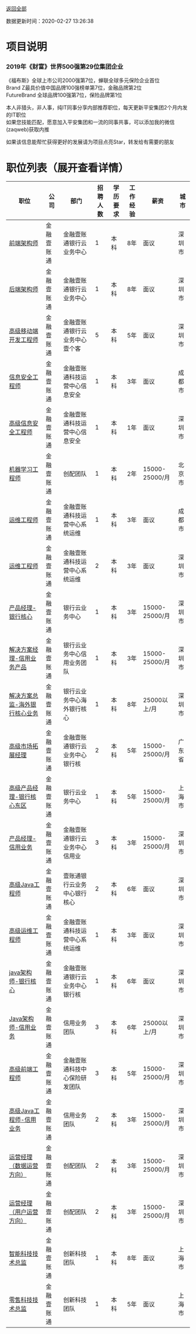[返回全部](https://github.com/zaqweb/PA-IT-JOBS/)

数据更新时间：2020-02-27 13:26:38
# 项目说明

### 2019年《财富》世界500强第29位集团企业
《福布斯》全球上市公司2000强第7位，蝉联全球多元保险企业首位  
Brand Z最具价值中国品牌100强榜单第7位，金融品牌第2位  
FutureBrand 全球品牌100强第7位，保险品牌第1位

本人非猎头，非人事，纯IT同事分享内部推荐职位，每天更新平安集团2个月内发的IT职位  
如果您技能匹配，愿意加入平安集团和一流的同事共事，可以添加我的微信(zaqweb)获取内推 

如果该信息能帮忙获得更好的发展请为项目点亮Star，转发给有需要的朋友
# 职位列表（展开查看详情）

|职位|公司|部门|招聘人数|学历要求|工作经验|薪资|城市|
|---|---|---|---|---|---|---|---|
|[前端架构师](../detail/D58E25864E014F7690D736388C6DFD3E.md)|金融壹账通|金融壹账通银行云业务中心|1|本科|8年|面议|深圳市|
|[后端架构师](../detail/FBE50ADF7453471AA14889A254C93D83.md)|金融壹账通|金融壹账通银行云业务中心|1|本科|8年|面议|深圳市|
|[高级移动端开发工程师](../detail/FF16539733564609957B2C4B06569A52.md)|金融壹账通|金融壹账通银行云业务中心壹个客|5|本科|5年|面议|深圳市|
|[信息安全工程师](../detail/807E384F624F4EB6B2E106BE249A14D8.md)|金融壹账通|金融壹账通科技运营中心信息安全|1|本科|3年|面议|成都市|
|[高级信息安全工程师](../detail/16F445BD0F2244C3B32614685B10AA2F.md)|金融壹账通|金融壹账通科技运营中心信息安全|1|本科|1年|面议|深圳市|
|[机器学习工程师](../detail/7411CF660A804BC7BBB3F16DD86D643A.md)|金融壹账通|创配团队|1|本科|2年|15000-25000/月|北京市|
|[运维工程师](../detail/C767812D9F6947A581F90C0E90DBDCE8.md)|金融壹账通|金融壹账通科技运营中心系统运维|1|本科|3年|面议|成都市|
|[运维工程师](../detail/341DCAD5670C4B80BDEA9AF71E2E6101.md)|金融壹账通|金融壹账通科技运营中心系统运维|2|本科|3年|面议|深圳市|
|[产品经理-银行核心](../detail/4EE4B51FF0874946AA0F3A4FAFCCD874.md)|金融壹账通|银行云业务中心|1|本科|3年|15000-25000/月|深圳市|
|[解决方案经理-信用业务产品](../detail/8A15C84A88174ACC9E2BF65B6475BD47.md)|金融壹账通|银行云业务中心信用业务团队|1|本科|3年|15000-25000/月|深圳市|
|[解决方案总监-海外银行核心业务](../detail/89E45484C14C4B1EBC517030E8FF04FA.md)|金融壹账通|银行云业务中心海外银行核心|1|本科|8年|25000以上/月|深圳市|
|[高级市场拓展经理](../detail/5CA1A0F5941B4BEC82490843A7A2CD57.md)|金融壹账通|金融壹账通银行云业务中心银行核|2|本科|5年|15000-25000/月|广东省|
|[高级产品经理-银行核心东区](../detail/AE25880267D5456AB7431AB1F9472778.md)|金融壹账通|银行云业务中心|1|本科|5年|15000-25000/月|上海市|
|[产品经理-信用业务](../detail/6E7B730988CA4BDB9ABC0CB169381483.md)|金融壹账通|金融壹账通银行云业务中心信用业|3|本科|3年|15000-25000/月|深圳市|
|[高级Java工程师](../detail/8B4A83A6A7F34D26A31C2B811DCC5C2C.md)|金融壹账通|壹账通银行云业务中心银行核心|2|本科|6年|面议|深圳市|
|[高级运维工程师](../detail/BCD3B72610134F089F13BABD15B19A14.md)|金融壹账通|金融壹账通科技运营中心系统运维|1|本科|3年|面议|深圳市|
|[java架构师-银行核心](../detail/CD580F79AE0143BD87AB57D9E925BABB.md)|金融壹账通|金融壹账通银行云业务中心银行核|1|本科|6年|面议|深圳市|
|[Java架构师-信用业务](../detail/F8D3435144024AC5AD9779BB87AF97B6.md)|金融壹账通|信用业务团队|3|本科|6年|25000以上/月|深圳市|
|[高级前端工程师](../detail/1DB24F726F534B8B82EDB41025B21A7C.md)|金融壹账通|金融壹账通科技中心保险研发团队|3|本科|5年|15000-25000/月|深圳市|
|[高级Java工程师-信用业务](../detail/7D2389796261447B97435D301D89CD6D.md)|金融壹账通|信用业务团队|2|本科|3年|15000-25000/月|深圳市|
|[运营经理（数据运营方向）](../detail/48224999858F43188185A78743991054.md)|金融壹账通|创配团队|2|本科|3年|15000-25000/月|深圳市|
|[运营经理（用户运营方向）](../detail/6505A9BBFDBC475AA9717825621956E6.md)|金融壹账通|创配团队|2|本科|3年|15000-25000/月|深圳市|
|[智能科技技术总监](../detail/85A18CAB463A4622BB37157AE061E342.md)|金融壹账通|创新科技团队|1|本科|8年|面议|上海市|
|[零售科技技术总监](../detail/189AC2887B39463A821E85FD9662F160.md)|金融壹账通|创新科技团队|1|本科|5年|面议|上海市|




